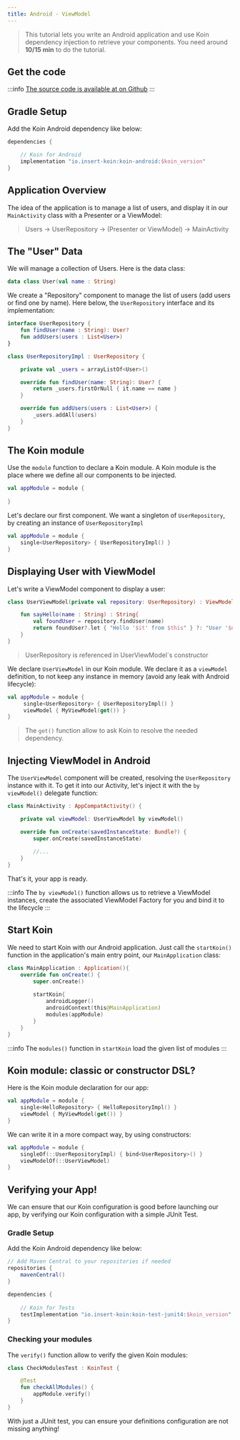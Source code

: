 ```yaml
---
title: Android - ViewModel
---
```


> This tutorial lets you write an Android application and use Koin dependency injection to retrieve your components.
> You need around __10/15 min__ to do the tutorial.

## Get the code

:::info
[The source code is available at on Github](https://github.com/InsertKoinIO/koin-getting-started/tree/main/android)
:::

## Gradle Setup

Add the Koin Android dependency like below:

```groovy
dependencies {

    // Koin for Android
    implementation "io.insert-koin:koin-android:$koin_version"
}
```

## Application Overview

The idea of the application is to manage a list of users, and display it in our `MainActivity` class with a Presenter or a ViewModel:

> Users -> UserRepository -> (Presenter or ViewModel) -> MainActivity

## The "User" Data

We will manage a collection of Users. Here is the data class: 

```kotlin
data class User(val name : String)
```

We create a "Repository" component to manage the list of users (add users or find one by name). Here below, the `UserRepository` interface and its implementation:

```kotlin
interface UserRepository {
    fun findUser(name : String): User?
    fun addUsers(users : List<User>)
}

class UserRepositoryImpl : UserRepository {

    private val _users = arrayListOf<User>()

    override fun findUser(name: String): User? {
        return _users.firstOrNull { it.name == name }
    }

    override fun addUsers(users : List<User>) {
        _users.addAll(users)
    }
}
```

## The Koin module

Use the `module` function to declare a Koin module. A Koin module is the place where we define all our components to be injected.

```kotlin
val appModule = module {
    
}
```

Let's declare our first component. We want a singleton of `UserRepository`, by creating an instance of `UserRepositoryImpl`

```kotlin
val appModule = module {
    single<UserRepository> { UserRepositoryImpl() }
}
```

## Displaying User with ViewModel

Let's write a ViewModel component to display a user:

```kotlin
class UserViewModel(private val repository: UserRepository) : ViewModel() {

    fun sayHello(name : String) : String{
        val foundUser = repository.findUser(name)
        return foundUser?.let { "Hello '$it' from $this" } ?: "User '$name' not found!"
    }
}
```

> UserRepository is referenced in UserViewModel`s constructor

We declare `UserViewModel` in our Koin module. We declare it as a `viewModel` definition, to not keep any instance in memory (avoid any leak with Android lifecycle):

```kotlin
val appModule = module {
     single<UserRepository> { UserRepositoryImpl() }
     viewModel { MyViewModel(get()) }
}
```

> The `get()` function allow to ask Koin to resolve the needed dependency.

## Injecting ViewModel in Android

The `UserViewModel` component will be created, resolving the `UserRepository` instance with it. To get it into our Activity, let's inject it with the `by viewModel()` delegate function: 

```kotlin
class MainActivity : AppCompatActivity() {

    private val viewModel: UserViewModel by viewModel()

    override fun onCreate(savedInstanceState: Bundle?) {
        super.onCreate(savedInstanceState)
        
        //...
    }
}
```

That's it, your app is ready.

:::info
The `by viewModel()` function allows us to retrieve a ViewModel instances, create the associated ViewModel Factory for you and bind it to the lifecycle
:::

## Start Koin

We need to start Koin with our Android application. Just call the `startKoin()` function in the application's main entry point, our `MainApplication` class:

```kotlin
class MainApplication : Application(){
    override fun onCreate() {
        super.onCreate()
        
        startKoin{
            androidLogger()
            androidContext(this@MainApplication)
            modules(appModule)
        }
    }
}
```

:::info
The `modules()` function in `startKoin` load the given list of modules
:::

## Koin module: classic or constructor DSL?

Here is the Koin module declaration for our app:

```kotlin
val appModule = module {
    single<HelloRepository> { HelloRepositoryImpl() }
    viewModel { MyViewModel(get()) }
}
```

We can write it in a more compact way, by using constructors:

```kotlin
val appModule = module {
    singleOf(::UserRepositoryImpl) { bind<UserRepository>() }
    viewModelOf(::UserViewModel)
}
```

## Verifying your App!

We can ensure that our Koin configuration is good before launching our app, by verifying our Koin configuration with a simple JUnit Test.

### Gradle Setup

Add the Koin Android dependency like below:

```groovy
// Add Maven Central to your repositories if needed
repositories {
	mavenCentral()    
}

dependencies {
    
    // Koin for Tests
    testImplementation "io.insert-koin:koin-test-junit4:$koin_version"
}
```

### Checking your modules

The `verify()` function allow to verify the given Koin modules:

```kotlin
class CheckModulesTest : KoinTest {

    @Test
    fun checkAllModules() {
        appModule.verify()
    }
}
```

With just a JUnit test, you can ensure your definitions configuration are not missing anything!
